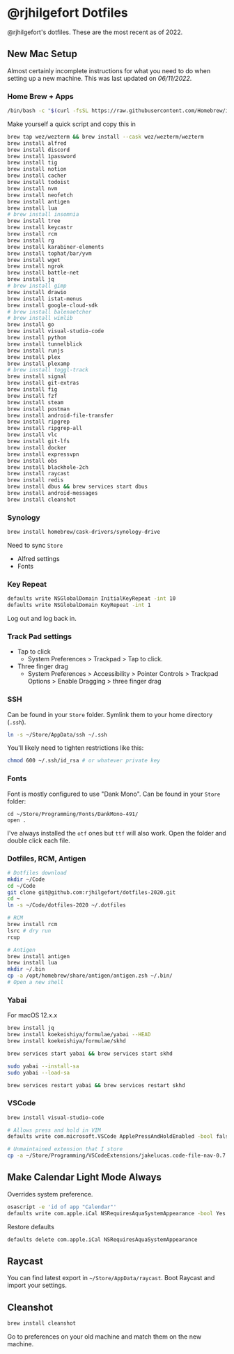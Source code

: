 # @rjhilgefort Dotfiles

@rjhilgefort's dotfiles. These are the most recent as of 2022.

## New Mac Setup

Almost certainly incomplete instructions for what you need to do when setting up a new machine. This was last updated on _06/11/2022_.

### Home Brew + Apps

```sh
/bin/bash -c "$(curl -fsSL https://raw.githubusercontent.com/Homebrew/install/HEAD/install.sh)"
```

Make yourself a quick script and copy this in

```sh
brew tap wez/wezterm && brew install --cask wez/wezterm/wezterm
brew install alfred
brew install discord
brew install 1password
brew install tig
brew install notion
brew install cacher
brew install todoist
brew install nvm
brew install neofetch
brew install antigen
brew install lua
# brew install insomnia
brew install tree
brew install keycastr
brew install rcm
brew install rg
brew install karabiner-elements
brew install tophat/bar/yvm
brew install wget
brew install ngrok
brew install battle-net
brew install jq
# brew install gimp
brew install drawio
brew install istat-menus
brew install google-cloud-sdk
# brew install balenaetcher
# brew install wimlib
brew install go
brew install visual-studio-code
brew install python
brew install tunnelblick
brew install runjs
brew install plex
brew install plexamp
# brew install toggl-track
brew install signal
brew install git-extras
brew install fig
brew install fzf
brew install steam
brew install postman
brew install android-file-transfer
brew install ripgrep
brew install ripgrep-all
brew install vlc
brew install git-lfs
brew install docker
brew install expressvpn
brew install obs
brew install blackhole-2ch
brew install raycast
brew install redis
brew install dbus && brew services start dbus
brew install android-messages
brew install cleanshot
```

### Synology

```sh
brew install homebrew/cask-drivers/synology-drive
```

Need to sync `Store`

- Alfred settings
- Fonts

### Key Repeat

```sh
defaults write NSGlobalDomain InitialKeyRepeat -int 10
defaults write NSGlobalDomain KeyRepeat -int 1
```

Log out and log back in.

### Track Pad settings

- Tap to click
  - System Preferences > Trackpad > Tap to click.
- Three finger drag
  - System Preferences > Accessibility > Pointer Controls > Trackpad Options > Enable Dragging > three finger drag

### SSH

Can be found in your `Store` folder. Symlink them to your home directory (`.ssh`).

```sh
ln -s ~/Store/AppData/ssh ~/.ssh
```

You'll likely need to tighten restrictions like this:

```sh
chmod 600 ~/.ssh/id_rsa # or whatever private key
```

### Fonts

Font is mostly configured to use "Dank Mono". Can be found in your `Store` folder:

```
cd ~/Store/Programming/Fonts/DankMono-491/
open .
```

I've always installed the `otf` ones but `ttf` will also work. Open the folder and double click each file.

### Dotfiles, RCM, Antigen

```sh
# Dotfiles download
mkdir ~/Code
cd ~/Code
git clone git@github.com:rjhilgefort/dotfiles-2020.git
cd ~
ln -s ~/Code/dotfiles-2020 ~/.dotfiles

# RCM
brew install rcm
lsrc # dry run
rcup

# Antigen
brew install antigen
brew install lua
mkdir ~/.bin
cp -a /opt/homebrew/share/antigen/antigen.zsh ~/.bin/
# Open a new shell
```

### Yabai

For macOS 12.x.x

```sh
brew install jq
brew install koekeishiya/formulae/yabai --HEAD
brew install koekeishiya/formulae/skhd

brew services start yabai && brew services start skhd

sudo yabai --install-sa
sudo yabai --load-sa

brew services restart yabai && brew services restart skhd
```

### VSCode

```sh
brew install visual-studio-code

# Allows press and hold in VIM
defaults write com.microsoft.VSCode ApplePressAndHoldEnabled -bool false

# Unmaintained extension that I store
cp -a ~/Store/Programming/VSCodeExtensions/jakelucas.code-file-nav-0.7.2 ~/.vscode/extensions
```

## Make Calendar Light Mode Always

Overrides system preference.

```sh
osascript -e 'id of app "Calendar"'
defaults write com.apple.iCal NSRequiresAquaSystemAppearance -bool Yes
```

Restore defaults

```sh
defaults delete com.apple.iCal NSRequiresAquaSystemAppearance
```

## Raycast

You can find latest export in `~/Store/AppData/raycast`. Boot Raycast and import your settings.

## Cleanshot

```sh
brew install cleanshot
```

Go to preferences on your old machine and match them on the new machine.
